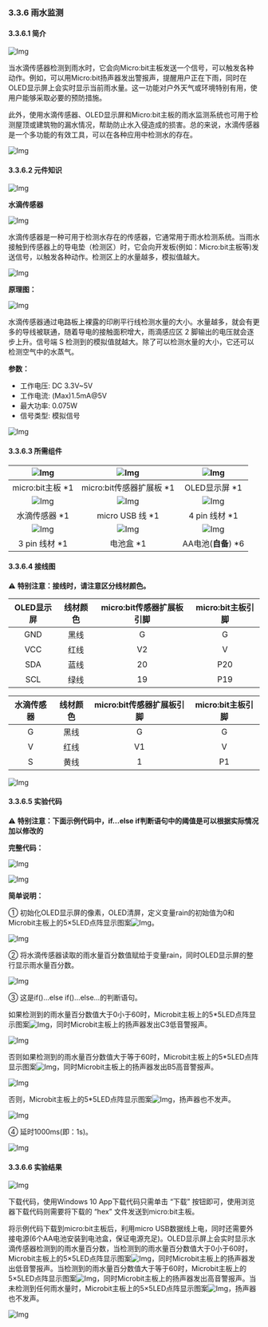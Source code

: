### 3.3.6 雨水监测

#### 3.3.6.1 简介

![Img](./media/top1.png)

当水滴传感器检测到雨水时，它会向Micro:bit主板发送一个信号，可以触发各种动作。例如，可以用Micro:bit扬声器发出警报声，提醒用户正在下雨，同时在OLED显示屏上会实时显示当前雨水量。这一功能对户外天气或环境特别有用，使用户能够采取必要的预防措施。

此外，使用水滴传感器、OLED显示屏和Micro:bit主板的雨水监测系统也可用于检测屋顶或建筑物的漏水情况，帮助防止水入侵造成的损害。总的来说，水滴传感器是一个多功能的有效工具，可以在各种应用中检测水的存在。

![Img](./media/bottom1.png)

#### 3.3.6.2 元件知识

![Img](./media/2top.png)

**水滴传感器**

![Img](./media/steam.png)

水滴传感器是一种可用于检测水存在的传感器，它通常用于雨水检测系统。当雨水接触到传感器上的导电垫（检测区）时，它会向开发板(例如：Micro:bit主板等)发送信号，以触发各种动作。检测区上的水量越多，模拟值越大。

![Img](./media/cou41.png)

**原理图：**

![Img](./media/couy41.png)

水滴传感器通过电路板上裸露的印刷平行线检测水量的大小。水量越多，就会有更多的导线被联通，随着导电的接触面积增大，雨滴感应区 2 脚输出的电压就会逐步上升。信号端 S 检测到的模拟值就越大。除了可以检测水量的大小，它还可以检测空气中的水蒸气。

**参数：**

- 工作电压: DC 3.3V~5V
- 工作电流: (Max)1.5mA@5V
- 最大功率: 0.075W
- 信号类型: 模拟信号

![Img](./media/2bottom.png)

#### 3.3.6.3 所需组件

| ![Img](./media/microbitV2.png)| ![Img](./media/ExpansionBoard.png)  |![Img](./media/OLED.png) | 
| :--: | :--: | :--: |
| micro:bit主板 *1 | micro:bit传感器扩展板 *1 |OLED显示屏 *1 |
|![Img](./media/steam1.png)|![Img](./media/usb.png) |![Img](./media/4pin.png)|
| 水滴传感器 *1|micro USB 线 *1|4 pin 线材 *1 |
|![Img](./media/3pin.png)|![Img](./media/batterycase.png)|![Img](./media/AAbattery.png)|
|3 pin 线材 *1 |电池盒 *1|AA电池(**自备**) *6| 

#### 3.3.6.4 接线图

⚠️ **特别注意：接线时，请注意区分线材颜色。**

| OLED显示屏 | 线材颜色 | micro:bit传感器扩展板引脚 |micro:bit主板引脚 |
| :--: | :--: | :--: | :--: |
| GND | 黑线 | G | G |
| VCC | 红线 | V2 | V |
| SDA | 蓝线 | 20 | P20 |
| SCL | 绿线 | 19 | P19 |

|水滴传感器| 线材颜色 | micro:bit传感器扩展板引脚 |micro:bit主板引脚 |
| :--: | :--: | :--: | :--: |
| G | 黑线 | G | G |
| V | 红线 | V1 | V |
| S | 黄线 | 1 | P1 |

![Img](./media/couj6.png)

#### 3.3.6.5 实验代码

⚠️ **特别注意：下面示例代码中，if...else if判断语句中的阈值是可以根据实际情况加以修改的**

**完整代码：**

![Img](./media/couj06.png)

![Img](./media/line1.png)

**简单说明：**

① 初始化OLED显示屏的像素，OLED清屏，定义变量rain的初始值为0和Microbit主板上的5×5LED点阵显示图案![Img](./media/ab3.png)。

![Img](./media/cou18.png)

② 将水滴传感器读取的雨水量百分数值赋给于变量rain，同时OLED显示屏的整行显示雨水量百分数。

![Img](./media/cou19.png)

③ 这是if()...else if()...else...的判断语句。

如果检测到的雨水量百分数值大于0小于60时，Microbit主板上的5*5LED点阵显示图案![Img](./media/ab2.png)，同时Microbit主板上的扬声器发出C3低音警报声。

![Img](./media/cou20.png)

否则如果检测到的雨水量百分数值大于等于60时，Microbit主板上的5*5LED点阵显示图案![Img](./media/ab5.png)，同时Microbit主板上的扬声器发出B5高音警报声。

![Img](./media/cou21.png)

否则，Microbit主板上的5*5LED点阵显示图案![Img](./media/ab3.png)，扬声器也不发声。

![Img](./media/cou22.png)

④ 延时1000ms(即：1s)。

![Img](./media/cou05.png)

#### 3.3.6.6 实验结果

![Img](./media/4top.png)

下载代码，使用Windows 10 App下载代码只需单击 “下载” 按钮即可，使用浏览器下载代码则需要将下载的 “hex” 文件发送到micro:bit主板。

将示例代码下载到micro:bit主板后，利用micro USB数据线上电，同时还需要外接电源(6个AA电池安装到电池盒，保证电源充足)。OLED显示屏上会实时显示水滴传感器检测到的雨水量百分数，当检测到的雨水量百分数值大于0小于60时，Microbit主板上的5×5LED点阵显示图案![Img](./media/ab2.png)，同时Microbit主板上的扬声器发出低音警报声。当检测到的雨水量百分数值大于等于60时，Microbit主板上的5×5LED点阵显示图案![Img](./media/ab5.png)，同时Microbit主板上的扬声器发出高音警报声。当未检测到任何雨水量时，Microbit主板上的5×5LED点阵显示图案![Img](./media/ab3.png)，扬声器也不发声。

![Img](./media/4bottom.png)
